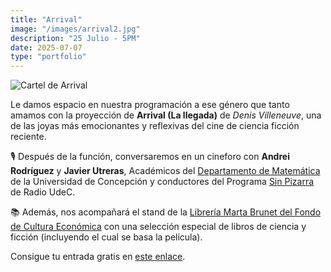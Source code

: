 ```yaml
---
title: "Arrival"
image: "/images/arrival2.jpg"
description: "25 Julio - 5PM"
date: 2025-07-07
type: "portfolio"
---
```


![Cartel de Arrival](/images/arrival2.jpg)

Le damos espacio en nuestra programación a ese género que tanto amamos con la proyección de **Arrival (La llegada)** de *Denis Villeneuve*, una de las joyas más emocionantes y reflexivas del cine de ciencia ficción reciente.

🎙️ Después de la función, conversaremos en un cineforo con **Andrei Rodríguez** y **Javier Utreras**, Académicos del [Departamento de Matemática](https://dmat-udec.cl/) de la Universidad de Concepción y conductores del Programa [Sin Pizarra](https://www.radioudec.cl/sin-pizarra/) de Radio UdeC. 

📚 Además, nos acompañará el stand de la [Librería Marta Brunet del Fondo de Cultura Económica](https://www.instagram.com/fce_conce/) con una selección especial de libros de ciencia y ficción (incluyendo el cual se basa la película).

Consigue tu entrada gratis en [este enlace](https://www.eventbrite.com/e/cineclub-fi-udec-arrival-proyeccion-cineforo-tickets-1486604968479).